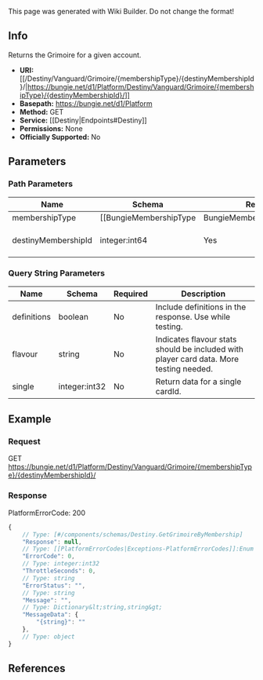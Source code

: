<span class="wiki-builder">This page was generated with Wiki Builder. Do not change the format!</span>

## Info
Returns the Grimoire for a given account.

* **URI:** [[/Destiny/Vanguard/Grimoire/{membershipType}/{destinyMembershipId}/|https://bungie.net/d1/Platform/Destiny/Vanguard/Grimoire/{membershipType}/{destinyMembershipId}/]]
* **Basepath:** https://bungie.net/d1/Platform
* **Method:** GET
* **Service:** [[Destiny|Endpoints#Destiny]]
* **Permissions:** None
* **Officially Supported:** No

## Parameters
### Path Parameters
Name | Schema | Required | Description
---- | ------ | -------- | -----------
membershipType | [[BungieMembershipType|BungieMembershipType]]:Enum | Yes | The type of account for which info will be extracted.
destinyMembershipId | integer:int64 | Yes | Destiny membership ID.

### Query String Parameters
Name | Schema | Required | Description
---- | ------ | -------- | -----------
definitions | boolean | No | Include definitions in the response. Use while testing.
flavour | string | No | Indicates flavour stats should be included with player card data. More testing needed.
single | integer:int32 | No | Return data for a single cardId.

## Example
### Request
GET https://bungie.net/d1/Platform/Destiny/Vanguard/Grimoire/{membershipType}/{destinyMembershipId}/

### Response
PlatformErrorCode: 200
```javascript
{
    // Type: [#/components/schemas/Destiny.GetGrimoireByMembership]
    "Response": null,
    // Type: [[PlatformErrorCodes|Exceptions-PlatformErrorCodes]]:Enum
    "ErrorCode": 0,
    // Type: integer:int32
    "ThrottleSeconds": 0,
    // Type: string
    "ErrorStatus": "",
    // Type: string
    "Message": "",
    // Type: Dictionary&lt;string,string&gt;
    "MessageData": {
        "{string}": ""
    },
    // Type: object
}

```

## References

